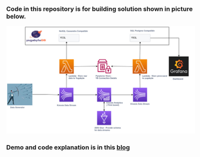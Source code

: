 ### Code in this repository is for building solution shown in picture below.

![Architecture](resources/Kinesis-Yugabyte-Grafana.jpg)

### Demo and code explanation is in this [blog](https://www.kamalsblog.com/2021/12/Retail-Store-analytics-Kinesis-lambda-yugabyte-grafana.html)